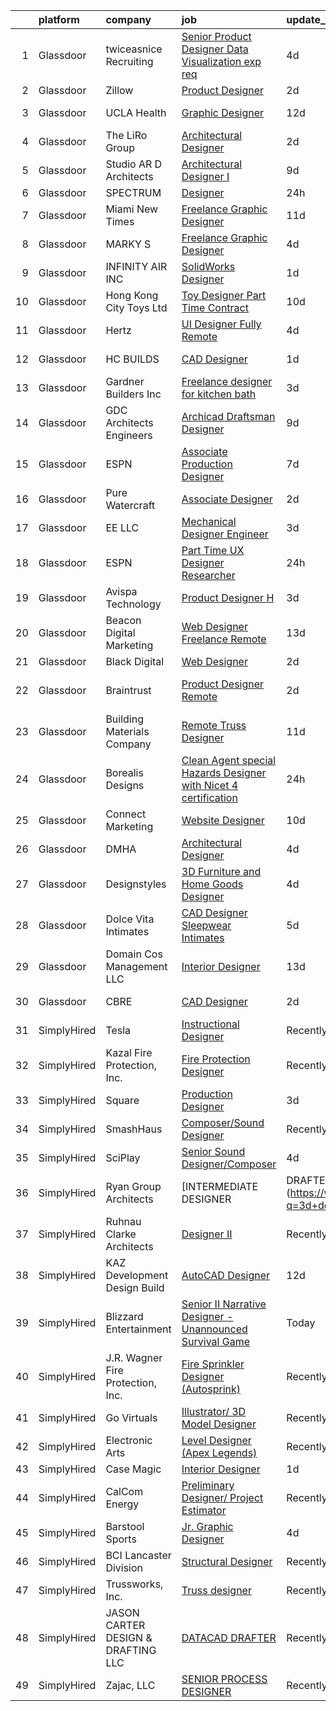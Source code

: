 

|    | platform    | company                            | job                                                                                                                                                                                                                                                                                                                                                                                                                                                                                                                                                                                                                                                                                                                                                                                                                                                                                                                                                                                                                                                                                                                                                                                                                                                                                                                                                                                                                                | update_time   | location          |
|---:|:------------|:-----------------------------------|:-----------------------------------------------------------------------------------------------------------------------------------------------------------------------------------------------------------------------------------------------------------------------------------------------------------------------------------------------------------------------------------------------------------------------------------------------------------------------------------------------------------------------------------------------------------------------------------------------------------------------------------------------------------------------------------------------------------------------------------------------------------------------------------------------------------------------------------------------------------------------------------------------------------------------------------------------------------------------------------------------------------------------------------------------------------------------------------------------------------------------------------------------------------------------------------------------------------------------------------------------------------------------------------------------------------------------------------------------------------------------------------------------------------------------------------|:--------------|:------------------|
|  1 | Glassdoor   | twiceasnice Recruiting             | [Senior Product Designer  Data Visualization exp req ](https://www.glassdoor.com/partner/jobListing.htm?pos=125&ao=1110586&s=58&guid=00000180efba940d975e3e062539ccfa&src=GD_JOB_AD&t=SR&vt=w&ea=1&cs=1_dbd8635f&cb=1653289424386&jobListingId=1007873345485&cpc=AA7790897323AD50&jrtk=3-0-1g3nrl51ir0nk801-1g3nrl51ur0eq800-914d62afc09dd6a7--6NYlbfkN0AIiLXtwtv0BDns9BiY4ItblantFozdL6jLmLxNvS8mvjuxisTwqC5e7Zzti63lU4nu5Si6yzUytYUBvv6hcPnoOZ08fchGbkwLp_Zx3W2xziXt7zB1eUliNWz9O0ljlAXq8MLufb7fXXUJgIpMMTFYly4UAoWmTLNit7Cf4pGjnnf-EJ19QCyMTRYJOri-GBRbtt4th0qd5rkoUHfw-a9_dCBCkMspDDDNTaZC6HiHWw482TA_B4e4N-CrbJMDnTSmyuGaIzbITI91Wkgc0oF0ynpgT9y7g19VaUqU7r6fhg5LRiH-DTesewO04S_DgGGASVaXQGDeMey_0Hu93kGRzTKZFWPqUsgWLW54r7okLces1Zj6O30zrOnyQlgWZTujMa86K5zce6wZL7RvhPRpTlHlh0My4Y-m4iDlZKBlrrYDxZrLniTSFn_357IlcM2CLSp0ibW8WpYyPoJCAnAHMPCbE0RiXuhvgfazMX4TOqVD0tczPC_kP8PPS0Q8vQzrVR_PE2tqtsVJARGaTEEIfnhucenRBU6e_50Fm9niSHG_IflT8BSC)                                                                                                                                                                                                                                                                                                                                                                                                                                                                                    | 4d            | New York State    |
|  2 | Glassdoor   | Zillow                             | [Product Designer](https://www.glassdoor.com/partner/jobListing.htm?pos=116&ao=1110586&s=58&guid=00000180efba940d975e3e062539ccfa&src=GD_JOB_AD&t=SR&vt=w&cs=1_a5f43f1b&cb=1653289424385&jobListingId=1007880654559&cpc=AC285F3A3ECA6BB0&jrtk=3-0-1g3nrl51ir0nk801-1g3nrl51ur0eq800-d0942bbcb2d18a4e--6NYlbfkN0ANMurRYyPEXg08u6OamUd1Mvhk-zhFSGYIZgoJR86UvYL2v6MoUqae-sD5DnU21vpYXodgMIF8J89OQqz1HbLEY_NhfhOhONzo6ifSV9FM9JM3qxZBNedpiFUYhj9eYhByXgl3ylCtUXZIwerxrk7U5cRJcWlfdb-UZ7LJrUf9FcAdlpT91UN8-f9q0U5fGR_5Fl2sdVkjvEwWe6ovSVhcWxlhEgAgn_7sC-NoFhVmfrNQp-iaZMRMTs6W8ffRv2yCZy8dO3v4ortQZN14ogUNcfePE48x_BPBZmB9KWjmXJJr22pGVaWL9phIFdDxKfuPTNlMxBJbNWFhGi3lKEpHK_MIf6kYznMYpCiD1MBor2pTDdXk_FenjISFCl1Hmxer7qmgOAKym0Fd5DAj_EH96HCKx6D-Wvi455WqrjmMU0zvCNMROyvSwPB_CXhCF8dy9s207Eegdnys946FszOCAGvJNII_Xsq9z93quPzYcfYb7-SoTIwSo-C5vwJlkrU8EFFUD7G4d4tutdIoODFB7w14Wl35S9ZUEfSmiDbfoPWbAwBUDe-3Ltc88p1jm9mXt7POPhkat5kaffX3jkYLrw8OJjl3I-5PiYhM_jHZDGR7eWJwt7dkz8QY2oQvqrqRVNgxDlwrdI0BDDUSmOrgmHed7MVd_GlpcjaL4kHTZuT16PQGdFVKztTM9ZuS03I1wtQZ1yLjFkQ_xDgKKMr7S2Go2VnQ53P92Per4V8_67whynl4aHXcw1qXhYBERY--CTgi0r3iVQFvS-7o2pd_bP_YWDdYZ0cOFn5t51DZLI_EANWf3qiyX0dRug4JnszFaazb09c3LHtXCkebNiONVVLxSgd4tgQ6J2CnRq_SG0HIPsmJGCeyqDBBU_DbAJ4%3D)                                                                                                                                                                               | 2d            | Remote            |
|  3 | Glassdoor   | UCLA Health                        | [Graphic Designer](https://www.glassdoor.com/partner/jobListing.htm?pos=123&ao=1110586&s=58&guid=00000180efba940d975e3e062539ccfa&src=GD_JOB_AD&t=SR&vt=w&cs=1_c6718a40&cb=1653289424386&jobListingId=1007851737674&cpc=451933188B21919D&jrtk=3-0-1g3nrl51ir0nk801-1g3nrl51ur0eq800-5f79aef408525dc4--6NYlbfkN0DsE7ViekIsjp64t_8fXghHOV1s5s2e0k6cDP9wEyz_6tOierAtAOrZgd0joh50t_3frjf9iCdxPIs70eUGKVpZayk-ls_lciddX1JFJHYjI6de1LYzJbSuegB70R79SbHWk_svY-hbfNWojr-yc6cfjvnq4gQZtyoN_xJ5tiMck20v5LOtssfxn6sdrwCN7toog8rAhPtA66aJuTIM_Z2ZdtJ3qOJ7847vJvy-sOL1ek9Vd_FzgG6jl5Gb1D1sXXgmLLKaplKr_3Kk8jhG20YWz1FlRRC-TkTsTFtmlY-_UYTSZHlWiOHzbyk7DN9pQsCGmXWysYpwpyG3yFD7woAQUskhHeLKJNFYRT71d7iGcnxW8NNcdGlA_sC-eG9lgHcX4_X6vhEFv3jcC1qaKigGSodgSss29QaAVVlyJFSHp38KtAXfLLACeVpaXFRmyqfuEeWGKvhsj5GGhUmZDeOkseKIQkqT9HKcUGzDDKEX51E1Rj7zm00XLQ9p7gLtRxwj7v-wNAb8Aj10gUv43bZ6Ip6nMDGE7LC_GIneDL8cJNBnzAA7j9Gl3nJa8RkyzRjEN1vrlxwHabIlZZU1zuYa4S_wHUhRUsBHK2SNfYmdAgIVW_NOiNx-JQhHF3_2bWrGFYUL2Q76aj7dihO_-QW50nQMBXy-MeEkWx_kACkZdlSYfNsUtr9pbkI7z0MPbU7nIRUWcD5iCQ_lZ_oJpyz_y4jQWBwUrV6wWJAeH-kN7Br7uGSIe-cRusuACwTobguSlCtiW0gKk_QBVKE4duwziTebDXnmEse1hMv3DXt-i726wpsbRvSGBytnHxxFvfU7cnlxLMlY5eQ3YqtGCAGvGL9tUCVZXIRdIgT9ZqVvv-L-QWBKs_IqNcLe9OkNPf-iiCzE3SX9qcaK5fs-7fETYK4ltxOi3r_qjtLzKJ20Okqw1rV-QZsz7IP5PfR9xi1Ugvb62qq1eYi_2n0psjFyC7LzRRuDEojYW6fFLH7bSNaptBOWeJouYziKyTxgFZzaIcBPhPzpxdQZJZ7QIJxayhUZAA3KLgSQxWY9F1xzHg%3D%3D) | 12d           | Los Angeles, CA   |
|  4 | Glassdoor   | The LiRo Group                     | [Architectural Designer](https://www.glassdoor.com/partner/jobListing.htm?pos=127&ao=1110586&s=58&guid=00000180efba940d975e3e062539ccfa&src=GD_JOB_AD&t=SR&vt=w&cs=1_6be5a71b&cb=1653289424386&jobListingId=1007878598345&cpc=B576E40E3A51D23B&jrtk=3-0-1g3nrl51ir0nk801-1g3nrl51ur0eq800-d28be521f315f5bf--6NYlbfkN0DPGpeqrc0_xSKNvBQRXXyDsB0hTjf5HZxFcUHN4MmnVQ0ypJhumXlCvYm05Ucmvu6atnMIapRzRCvQf-8iLgReL6dKGaxNS3R7lGy7XZ7ipQDEP2wNRnW_2au6-8dIuXZHfs2xxnpqAKIWfGz0mt-y16uF-E6pqstAXVkjZnA9OIzwEZfuU4KOA6Fqq14VK0VjHT_-uGo13DhlV7ic9joLnXEitk1nFAaG-tgD_Anxoi7OQxzuMhejat4gbKUntjq4AOnxde-0Ri0zsYahgrFlW4ai_ggIOaoM6H_gIut10NCaL8M3fOqjIzUEOHtQlMnqln2Mo1R2DCgfVED23xNdOi9U8LvWno-t_zMwQY90BUQBveea09D5KNLyFFQakezQG9J0r0Rp87_9fRkAK7JjVW0VseuMi5Ygv46GiXOfBnLS9iMLwqFhfxFMrNizgtBHS95lrr1Cb-GLLPK8GgsPqtaTziJbC9Sxqj7aOXIyDA%3D%3D)                                                                                                                                                                                                                                                                                                                                                                                                                                                                                                                                                                                           | 2d            | Boston, MA        |
|  5 | Glassdoor   | Studio AR D Architects             | [Architectural Designer I](https://www.glassdoor.com/partner/jobListing.htm?pos=122&ao=1110586&s=58&guid=00000180efba940d975e3e062539ccfa&src=GD_JOB_AD&t=SR&vt=w&cs=1_1c8e8678&cb=1653289424386&jobListingId=1007861277361&cpc=6EF74AC2F94C1840&jrtk=3-0-1g3nrl51ir0nk801-1g3nrl51ur0eq800-b5e7b7919aba177f--6NYlbfkN0AZhccrYCUSJlZEde1UnGXnwlG1V9FU8luw-eezWnVYr__1k6QqywKwE0cTRAp9P6HPelkKg-G4yDaAbrFa98nqoq-ZzNpee3n6CFVqr9tbXyBN8tVwI2_dxvVGZ6zQS5wBNvirAW0gXn6PSQTbMmE5fmzP6BhhjGYDhS9sRa81vqwjxAeeyM02TKdkdpdURrkISWT-NiipmTls_0OIxGyKwP1kxuHUra99d2nnXax1KCOgipkeFThcXA4slKxKFk-LAqSPZaXYAe8Ss5sxFxhCfZ-goBJhMiS7V7wf2RA5OEAy7g2qEsDKHI6IU9g1f2SC_aCqu1cm6nHZpbtjPH-SSUWDVOnkevFnKUsJrnDkQj42dourbgl0vdw9y4hkE6KK5FCEByq3MTmfvhvk8YcR0lqsvSJGM60e0bHw2YaS65OoiCyRy8w9F7ezssLc2P4%3D)                                                                                                                                                                                                                                                                                                                                                                                                                                                                                                                                                                                                                                       | 9d            | Los Angeles, CA   |
|  6 | Glassdoor   | SPECTRUM                           | [Designer](https://www.glassdoor.com/partner/jobListing.htm?pos=129&ao=1110586&s=58&guid=00000180efba940d975e3e062539ccfa&src=GD_JOB_AD&t=SR&vt=w&cs=1_631d0413&cb=1653289424386&jobListingId=1007883188590&cpc=4B86475FAF393599&jrtk=3-0-1g3nrl51ir0nk801-1g3nrl51ur0eq800-f3ea064b6ec38a7d--6NYlbfkN0CeXNZYxOzgf11O9-TFJft4I5QLQjKTqoL33Rtx55G7TvJvoeF0OvnaEShlzRsRct0JVFmRqSuc9mBYXNNI0Oad_XIJV_4CUSs-D4fruft3gfzAbyEusjMR5HJ-5ho6VR5C0CGlxvVMpu4vSTmH_ggrrEpeP51ZsQ_AyVbIFZh_1oL1rbTPp0oL0za8ND4LtuS3_IHGBijwBseTGerSR0PpXzFl6kI8l4g1Y-kbjg_5ZZ75U7yc_XV7bB5rdcbZMeFf6Z5pXACbgqoD-HExvQeRn-8IASgmU4pvxKd1MtzLGSdg7ACU32wZYIsFhYejDDfXku4Sd_7Fc_2tBkQK24f4IFR1rjJgh5qlI46EXLXN0CBoiTJnh5hhJAU2F8Bmon4BXpi2AQ2eVNH_2xBfqvJOF67Gre78_w70oktykBGyAldMH6nRP54Qib1AJ8aWidY%3D)                                                                                                                                                                                                                                                                                                                                                                                                                                                                                                                                                                                                                                                       | 24h           | Denver, CO        |
|  7 | Glassdoor   | Miami New Times                    | [Freelance Graphic Designer](https://www.glassdoor.com/partner/jobListing.htm?pos=114&ao=1110586&s=58&guid=00000180efba940d975e3e062539ccfa&src=GD_JOB_AD&t=SR&vt=w&ea=1&cs=1_40524a86&cb=1653289424385&jobListingId=1007854479489&cpc=AC285F3A3ECA6BB0&jrtk=3-0-1g3nrl51ir0nk801-1g3nrl51ur0eq800-423772b1c5d0166e--6NYlbfkN0CNozAzUWboHNhZITVajm_JMOgYrnJXPLWpDeuZrsXh0F7ivn-daqWlysVMhNabYGnbnPmHFuybVPvsg6mSXlKN7vfqkh-87YCr7MBapNTR156uKh6UpVaXVTOH_E5FaIlvkttpEZrgjZ5tdhUTJ6ZnuBJqN7XJVI5iIE7EW8ScPkCsb_-d1gCimeggElkt2y8-StyZa3IEGpUMN2CiYPX8rM-XWGT5w-FA0up7LmRbNzeKoCdXy8VBQ5QxeOmu0tujq_x7N962VXgXe5qsj-wxQSJA-l-F700Sak7G5NmEa9DT-JXhWN8fBjG1eLRyBWRSpoIqyECt2pUPg9bB_yAPIf2zDPSG1Bure3jQj35LrR3wj79sM65tn1am5X7BDVUT_Jc3NahOAXVHQPmKvnckOFk_ULN8ZEoRp1bX3gza-DXNuRPqZ8RhYTQWBa4JTBtqRliRhCh9aeXv7JnRl8K8ogks-64_hSzsUl8DyH9nYngsDLDwqF-GhlgG1tdsc6w%3D)                                                                                                                                                                                                                                                                                                                                                                                                                                                                                                                                                                | 11d           | Remote            |
|  8 | Glassdoor   | MARKY S                            | [Freelance Graphic Designer](https://www.glassdoor.com/partner/jobListing.htm?pos=112&ao=1110586&s=58&guid=00000180efba940d975e3e062539ccfa&src=GD_JOB_AD&t=SR&vt=w&ea=1&cs=1_7858e774&cb=1653289424385&jobListingId=1007873404210&cpc=334ABAF5D42DC775&jrtk=3-0-1g3nrl51ir0nk801-1g3nrl51ur0eq800-4f88184988ccf3f9--6NYlbfkN0DSZpia-llhA_d2WiE2ZCJcgLb9DAQs5YJ_lAiWpVbPO7W_L63wOYOxmYLR_ApEBwNmNvnlBKN5ffhJUmdoOg81GURJ9OOamVP9G_ty3zHO5jT6WVOZ74wq-ppRNkPxQuBv0Up7t9YRfpVgdSX-7LVGZExfuhei2kECRjRYKs6sIeueGwIar5P3zg0P0h4h2Z0_1zbujBmjhtFJXNc9K3xSAIIG6zz-3tzOawy_6Cm-D7X_ZkrwRCD57vA8kZqgMjA2L_dSdJtD87YL-YNqZTg20bYMhEZtsZ2f-5njiSAqumMnCNBjEJQFGOkt_r3rJw4NiG8y3SUibWWu2KcDRWNMPtAWRMQ3RsRFeBFeP8rtfPykt_ZkbgBUWvMs95NeGoGuZAGTIk9lEM72X0Gs5iwpTk_UOZvBUVC8cNwYYZTxN0qV89T1gvW1z339oP1f2V4k93Ed4e3yqNjqGZLtud5AaZDbtoL4zXdJhWlGzD_GFHO_gC7yz3IAXNb5leIK3NU%3D)                                                                                                                                                                                                                                                                                                                                                                                                                                                                                                                                                                | 4d            | Miami, FL         |
|  9 | Glassdoor   | INFINITY AIR  INC                  | [SolidWorks Designer](https://www.glassdoor.com/partner/jobListing.htm?pos=105&ao=1110586&s=58&guid=00000180efba940d975e3e062539ccfa&src=GD_JOB_AD&t=SR&vt=w&ea=1&cs=1_2e5d4a4b&cb=1653289424383&jobListingId=1007881606908&cpc=19A63F97CDAE9B19&jrtk=3-0-1g3nrl51ir0nk801-1g3nrl51ur0eq800-519c2144fe2b30ca--6NYlbfkN0AtlW_omU2Xx3W-19HQ_drmTKCWebiHnmA5lS5PDL5G8Tkeyy4LNvVzjYHtYgorz_3Epk4KzXq5Tmp1LV4NSYcpuKQQHJM9QTv7ZlY8ou9ODsHPpbwbdAz5w3JsC1AiVbN6ukfgG6222ju1oiIP2ouVYFwBVlGLHiVHmcssjZWMx1Mbd6tg3ug5rtRNXyvZNuIjnFNfqdNsGqA2nQXgfrKonKORQO65dscBIQHvQ3QqXsRDj4M6WFH5wBPXkHPqSQtWf9lsGl84bvUqv2-KRkf0vAY0q9-hlb_v8rLSqS0LKePBeuCh5X2zSuf1xFEBv7qIY2F-gfg1WN5ikC8RMne8AyvKP7SjgQ3HAiHkEreEfUFugFMTRwurCZz2CHNb4OvMG2LegkSKyMpsYWP-tw8uNcL35jwAcfefRRLsu5dMm1tC3OgqyRxsFMpyKdXhEVvP1CO0PIvIhbBCHY4OEhRTCDv0X12E5_xHmQH0N9VJORMrvlyGGsR9_RD856gUEinhcMDTRzkq3A%3D%3D)                                                                                                                                                                                                                                                                                                                                                                                                                                                                                                                                                         | 1d            | Irwindale, CA     |
| 10 | Glassdoor   | Hong Kong City Toys Ltd            | [Toy Designer   Part Time  Contract](https://www.glassdoor.com/partner/jobListing.htm?pos=113&ao=1110586&s=58&guid=00000180efba940d975e3e062539ccfa&src=GD_JOB_AD&t=SR&vt=w&ea=1&cs=1_ed392a49&cb=1653289424385&jobListingId=1007857816156&cpc=BAB9AA3F436D8911&jrtk=3-0-1g3nrl51ir0nk801-1g3nrl51ur0eq800-2d39c793effe1fde--6NYlbfkN0Bvjq6DSKn0An-jFJzN4wfGAm0x6-JgrGqGPFggIIymHMmv2mozey4rNBZ_N_bFKIwBtj1juj0ioskdInQ-8RyoCogEGe1PKoRsLIGzI1w7gCJt1dU_deGbeive4XWC4yiVVGZnKTd51p57_RKTGjuCqROU-ji-i8zhyWTbzxrqxwgr6VH02eCzW-mHfxjMe226IRJhMbgTSCTt1gEodQ6LBlO9urCBRYZ2hrIO81BfWsqEKTS8x1YDnQCBsoeWATLtxsThy4DMSwl_QOFsDDQWMoX4RZz-eCwA53vnznIQJT8SRyqFc4x2Mq85kM5d66LnWefnSNds7XVy9zJtvIeSU2QvM5eDbkDr02fgTBz_TM9_tU0FnFGAHp1yqGw4gVF0RVRJe3oUj8I4b5LWt4U2MBnEs4epJkY6pnbOFrCcQwdyFyN07bNN2398rGDYhB-qxP4b0LKEH0VPMFeHBnfMaN5ZzvBxlJrbrigJdqXR-b0KbNpnUYlaZ5XhKWNOl-M7bQ_0nZd79Q%3D%3D)                                                                                                                                                                                                                                                                                                                                                                                                                                                                                                                                          | 10d           | Remote            |
| 11 | Glassdoor   | Hertz                              | [UI Designer  Fully Remote](https://www.glassdoor.com/partner/jobListing.htm?pos=128&ao=1110586&s=58&guid=00000180efba940d975e3e062539ccfa&src=GD_JOB_AD&t=SR&vt=w&cs=1_9b31512c&cb=1653289424386&jobListingId=1007873114650&cpc=F41FEAB56D215062&jrtk=3-0-1g3nrl51ir0nk801-1g3nrl51ur0eq800-0b82f78c1c8cfd24--6NYlbfkN0CY2bW1_UrvxrGosjvcoJFNB3pSLD1pqDJ9L6Rrokobn6ynFDR-KCNFxJ3UiXUWyM3JYpbbfZgcrqbvpEBrPJfbXSBBcpTdfGnNT9RBr4CHWYFIJ0jefqNFUKaj9Id9g6LM1Aj1Q62tTj5-IB-eP0jbYWpQunEp4LFjUvg0irH86DGcfbKk4ZwAy8jMFXISfnEhGdBUcmSnKzPT7xfr1eZxk91dtmIsuJillYCs9NXKE9PgoolmzYWmuWCoeCtHKKQvfG_2tBYPNoqfDee0TKgycqvmyA8R2a6yTEYjGFNlpmRdLM94uRh3AVgGHblEGdzkXxkibJo0pJjp4nLT799axpKfFCKjQDxs6oNP927pjKgR9IzJsgDnQwekxkoDKk9XNdnHay_-mm_nu05UWMw-HTe16OheYXtqxyZy9r685hkpYgqHt74RD86Uk2kngDQY8IEQ49HIurp_F2TXSIMzL2wGZl-5d6ShL3iwE7fpYraq3f_TIBmF)                                                                                                                                                                                                                                                                                                                                                                                                                                                                                                                                                                                    | 4d            | Estero, FL        |
| 12 | Glassdoor   | HC BUILDS                          | [CAD Designer](https://www.glassdoor.com/partner/jobListing.htm?pos=102&ao=1110586&s=58&guid=00000180efba940d975e3e062539ccfa&src=GD_JOB_AD&t=SR&vt=w&ea=1&cs=1_2de065f7&cb=1653289424383&jobListingId=1007881458789&cpc=61559BE6E921F6BF&jrtk=3-0-1g3nrl51ir0nk801-1g3nrl51ur0eq800-91d1b8aa29d624e6--6NYlbfkN0D6u4IJ49amS-MGezgFEATIXULZAoYC9NA_FcOBP0WzEZCL3d5VNLSkPRZumoy8W8pYb3GWcO7bW1F_--Bf4F9WAyAuVHV0UX8qZeSW_kUElGpnEdQ7b47v-TRIZDzmJ08fsF6AYQY5VgXV5Gd3GnB9XW0hsMWxEzYLeSV7-CBF_2xHOAhaXbbBJ8feqD_gBiefHopyCRwOyVE89jBvKrD9ekqz32MbS_CvWvR-oPRBhnKerTxaN2s7iBEoLjWgjKzVKHU3oezCcff88HSC34344qkW6tBZtgUFBRB1FySP7ORZIUYxoQMR-PTr3TRTowc3SMpnMjpbji1lRjC8vwtQhcl3FgazMN6iWYGeiv60_rZGLLHkBo_rTTiBs22Zs-kJ_zJSb91FMUVaW4bHIxEYFT2BthzLm6wk0pXUhs7ZKJOK4zgXiIGpKOJouVclrnwUEZxoeL6_jEntjxgUpq3zWrpmEnBpDuJKBztV_XCzRElthYy8CeijRX5Nwme1qumKNDFGqB_zNQ%3D%3D)                                                                                                                                                                                                                                                                                                                                                                                                                                                                                                                                                                | 1d            | Flagler Beach, FL |
| 13 | Glassdoor   | Gardner Builders  Inc              | [Freelance designer for kitchen bath](https://www.glassdoor.com/partner/jobListing.htm?pos=111&ao=1110586&s=58&guid=00000180efba940d975e3e062539ccfa&src=GD_JOB_AD&t=SR&vt=w&ea=1&cs=1_9d0cdea2&cb=1653289424385&jobListingId=1007876257844&cpc=022796DF6CE1C9E6&jrtk=3-0-1g3nrl51ir0nk801-1g3nrl51ur0eq800-61370049566d294a--6NYlbfkN0D3hieoBCDQKcsfjntCZXmPRW24em50sGl1jKr7U2ci7jGQc_OQqp5x8L8AR7pTLS0sLFsn-RMc2cuj0pRPeZ_ET6WtUfMyaKHhasfFzNoFKVg9sEvaw3AQhMNzhfGiJVLuJ_v23LbzEabuEhp2npUFp-cUyd-V5JtEDNatT9BG8VN6DBJRT05TNVqotY2iHdzCZyoRM_kIGFJooT2OVo3sLw37ZQphSa5b4IQJSyh6DvJuwIXEskCeLyj00OcEgOOCtZXFu5qO21Rydt4b4E1auU3Yiyhl1GSnOIWIuQhs5xh7erghFFpJW8xfI37n5hzqHUcnQ5XVewsXlF-eDefVKFVzLpS17hYYQwTZJDE5INh25H-xCtUtCu5uVFNildSHcaZnKCAPw1gUwNDrRlgDK4LeS3wE3mIs7e1SR6gMYbDA6JF8FU8wKL8xLG57RJqkh4cf6uyQ1YMe444OW2ptBi-_0VxR_pLay5f5gnH0GZEo3nveogO4MUPj_HGz1ncjHxQmaJBmoA%3D%3D)                                                                                                                                                                                                                                                                                                                                                                                                                                                                                                                                         | 3d            | Troy, MI          |
| 14 | Glassdoor   | GDC Architects Engineers           | [Archicad Draftsman Designer](https://www.glassdoor.com/partner/jobListing.htm?pos=101&ao=1110586&s=58&guid=00000180efba940d975e3e062539ccfa&src=GD_JOB_AD&t=SR&vt=w&ea=1&cs=1_24c5b4ef&cb=1653289424383&jobListingId=1007861538666&cpc=214D26EF4E5789C8&jrtk=3-0-1g3nrl51ir0nk801-1g3nrl51ur0eq800-7306fe1670b07a54--6NYlbfkN0DHKtSkbJDepB0JQJeBtJm9dKdH6DB5DDuK1aP2AblzQtldpwdbb9QPFnOZLIr0Od9nhZeP5MjmIof7y2sH0Jfe-KukQlHgva2vISSuEgAiHdgsvKsBe6arqngaahmAhHeNT7HwfgkeHcuWGUrVfGP7zkxfc8def73GAYfVTgR7jD9JmLgMmOcU6sFoH93fSsxqU_qhySh0cY6-UtJlKTC6K_20L3DNPh2FZ_dzpc5Ej94zgvFVfotZdqkHNdLhwTHHRZY5xtUyw5SZ9oGk-s3TrMYyPag29xK1Iyaew-KbdcgOxtExorEG__OqZChc_2SMPcrFJg0g4mRHiRHinH1VU_b1lRI9iZj6LNUi8TlGDcJ9DO2eect33aMzRmEIdkuFwlvIbJHHARnc2tm9yWz24Ccnw59n6s_W-4SRoAEqVAsQKU44NlNI50CS9T0dEJxH_lqtAszOWKwi-ipJIM4KZABHffj3nQgT-ljYKXuokeKINbKU346ubwBonQ2_nz8wmijyAdxjqQ%3D%3D)                                                                                                                                                                                                                                                                                                                                                                                                                                                                                                                                                 | 9d            | Okeechobee, FL    |
| 15 | Glassdoor   | ESPN                               | [Associate Production Designer](https://www.glassdoor.com/partner/jobListing.htm?pos=124&ao=1110586&s=58&guid=00000180efba940d975e3e062539ccfa&src=GD_JOB_AD&t=SR&vt=w&cs=1_4ed0e959&cb=1653289424386&jobListingId=1007864791516&cpc=9C2286EA3771AAF6&jrtk=3-0-1g3nrl51ir0nk801-1g3nrl51ur0eq800-2d1b2364330a561f--6NYlbfkN0DAFTyt7pbDCC2JPO79CSdi1dIb81yjczP5qsKcZIxgiYm3-7g-689Ur9xqU8QiYHXvrirOw0_YIeiaQOxXSh8ARBoGwkHYzJCOt3eHtkWpw5BawDukk7F0aHf3ea2AmZzkQpPNLwhBU7FhclSHFUKgKo9j_m7Nzc2l9OxRcYp8ix9B8MnhBkMccVCPdp3fRAPs7rHuIpuyZOAvczqNInizvO-upj0fWMBHQDJgdyKcM7_avt0JXrw-OnYoA6IATp11_MC1kie87w7VmbhZ6wtLMgFJdtNFGi5ZphHJ0Mz9qSOFSxlrKcfJNJxCe8ChDGMXQ2Q3BI4moRzkOunLPU3itNK4OSLZY5Erc2K2l4mnafDyCtA5A3q6LS35K0CNCCEeLq3BmycCOOJtIuBGMi_sUFOlsAg7N9AW9uWjVAf3-7Cv2js4qwGO)                                                                                                                                                                                                                                                                                                                                                                                                                                                                                                                                                                                                                                                | 7d            | Northford, CT     |
| 16 | Glassdoor   | Pure Watercraft                    | [Associate Designer](https://www.glassdoor.com/partner/jobListing.htm?pos=120&ao=1110586&s=58&guid=00000180efba940d975e3e062539ccfa&src=GD_JOB_AD&t=SR&vt=w&cs=1_1be90a0a&cb=1653289424385&jobListingId=1007880728751&cpc=39A4E8CE329AB187&jrtk=3-0-1g3nrl51ir0nk801-1g3nrl51ur0eq800-2463ff87c4c0d7b6--6NYlbfkN0BvrjnhlIknunj6B5uFGHHla5BSmGDnouF8_mjReNBU2kRZZ3EzJErp0COAVUUbXLE1SItxbJg3k1RZg4RnPkB23li4QzfPWZh_qJm9EJ9bBdGbiF3X5x2mVGpELHvlDwzOfcWqVFHLxDLfKpkmJJ0L5c2MK2hTJE3hA-hF5Ds-kUDvkcahBNeXtaNs4XwVUIJCTdWU-9GY7AeC9L7qxH7DeiAdkYOPLBB7ud4oZsGjVh3qy7u6oP4PP9Supp3zz_gLAxxd9n48Imf-fNHnjgkN0oea5g8vKNK8ZtlhrlCGQl0HStfvA-yGGpb2wSOyT3lhHPIStNI6gTLcIUBpFrSpSEcNnx81dXnXf-nfv2lQXpZYNWFXkEayQDK2AA0_jKaEtKAtTQ3NHfJs-sXxyPUP22sc3ZA4Um0SX4IQjwxnOtxlwHyZcdQW8MyqAd1sJ7gIMFzVXNzSuYh7vEvrPsITYxsmVsRAXiIm7I1ZP-UH-di1H1OtU_BFQsE94Xz4ToF9U-eL8ki11Hrc1ujMru39JWSP7EkW4xZ7mjQ-AmwJIZRnMJ8YzzWWHQc9e17HmuDN6aSiFHmui065tp_i1LvWPRXINW2-6qsqIJQULJhbz-gcoHedOhjZRGHqAsYSSHc%3D)                                                                                                                                                                                                                                                                                                                                                                                                                                             | 2d            | Seattle, WA       |
| 17 | Glassdoor   | EE LLC                             | [Mechanical Designer Engineer](https://www.glassdoor.com/partner/jobListing.htm?pos=109&ao=1110586&s=58&guid=00000180efba940d975e3e062539ccfa&src=GD_JOB_AD&t=SR&vt=w&ea=1&cs=1_e37929cc&cb=1653289424384&jobListingId=1007877067089&cpc=14D5209370AEC984&jrtk=3-0-1g3nrl51ir0nk801-1g3nrl51ur0eq800-743983066c97ade5--6NYlbfkN0CNayYzF1mBaI40OgT78t3Q2d9IxlwDzhsYR4HK7epYUZCohPvzHvjfA7aLkxV7bffikpI-jv3AD-t5YmdTwxQRnETQ4L_EbVQmuxTn-e01g5t-lwnAfvZyNJVc1yXhXpnZ6Kxrtiew1UabDarkjkNQ2-8QCqwE_oiwCM-Zv8kjrM39rHFbWu57ad_lGKs-HAGht8u5a4khb3T5Uk9SDEgn33-d5JfZWtp7a2vH1qR15Lnuek1UJYW_TnVoYZ6eVImNYwDW7RyDASiGVhHVEuRUX54Xqv1HUwgzERbKetWKkLz5pDIHeBcXfdEXr8PH3xZsZ2yhrT-sLDPdxV83FXZKYoycobEJOeEbrvRaVoiCvRNnIMYEexpL1MtqHWBsrudREMxMF1xXDvK73lCmqCpf4wRsZpDZN_crzLrZGMD-XKoDeTgyrUFiEimZMS2Sic9otXrcCo87Uj1knYYdRviHtTveYgJ1WMpHUpm7nbucIFdk3iZiWN2RiDZwh-39X-AKjNH6WHPzqw%3D%3D)                                                                                                                                                                                                                                                                                                                                                                                                                                                                                                                                                | 3d            | Remote            |
| 18 | Glassdoor   | ESPN                               | [Part Time UX Designer Researcher](https://www.glassdoor.com/partner/jobListing.htm?pos=110&ao=1110586&s=58&guid=00000180efba940d975e3e062539ccfa&src=GD_JOB_AD&t=SR&vt=w&cs=1_601f8fae&cb=1653289424384&jobListingId=1007883592572&cpc=1FDE87803EF93CD3&jrtk=3-0-1g3nrl51ir0nk801-1g3nrl51ur0eq800-e682b67cbc8148f8--6NYlbfkN0DAFTyt7pbDCC2JPO79CSdi1dIb81yjczP5qsKcZIxgiYm3-7g-689Ur9xqU8QiYHV4NK2HgNIses7TNcPz05pZls-khZmsKejfrunqcjEt9Yl38av8KsqigAjt4D6P8jS0RtMeMNXDlFHfDurGCm9oHd3uR9S_jEcR7bJ-mi7unc8B4zW3yTmSpYyegdHYrUu0_4tYO3k9hkvorPqpkq-gH9gG9I4fsjRxScZ5w_wBxhGbAPc1z8ehq-pUIFQzse9Eueug4PYnc6LkJxiHpfdtwVY-yslMneAjgyaLs2bXugGNhc5Orqa4UirQEnUoMOKsQea_vq4Hro4NJwTgqN54DLNz114DSJSCGXmDEjLnGeB8BBJdNOR3Ua1i2o9jQUfchRXmkDXe5yN6A4l73PX0Y_BBHIz8MuXoZnuZQxOq-B2Xn5pcQ7Lo)                                                                                                                                                                                                                                                                                                                                                                                                                                                                                                                                                                                                                                             | 24h           | Bristol, CT       |
| 19 | Glassdoor   | Avispa Technology                  | [Product Designer  H ](https://www.glassdoor.com/partner/jobListing.htm?pos=130&ao=1110586&s=58&guid=00000180efba940d975e3e062539ccfa&src=GD_JOB_AD&t=SR&vt=w&ea=1&cs=1_4e792134&cb=1653289424387&jobListingId=1007877975719&cpc=8D52E76475A7E842&jrtk=3-0-1g3nrl51ir0nk801-1g3nrl51ur0eq800-877ce99c84d91ee3--6NYlbfkN0Dj2d0qKPEJP0fpBViK7V-TZwXvjpwqshPgAnSSx4qW-KrhPkyDM9HZN_F8jkueVASDdBe7N4QYi0-YC2g4GtIC66Mkv2vlFw46nT6rFvKEmneum_Nag9AADjsaQ3_Uv90RsOGDlDVYq-8wQjHnTjbVPSHTXFaZPhtnDnNLP9kwgutc42BVhS61Gor6kv8hbqChaYmcYY2hIXcXAjMdjVqcAZeKhoJS-EqK2sSZeD9xPP7J6LYXs4J4UppUrqQHtLEPJxRn0gP1Q46Js35fPrqhO_nvMLt-ICYCD_d_QqzM8O34ZejF9snxha7gRJtYg5R42FcxA_K5S0u10Q3Qrs7PMNY5guI1ApjFZjGl-KiX5ZR4Vcl5otkyKO7i8eL7axwS836Q0NTgwO6blLmI1P4uWChxAvzkUuegruDm0z4m6tEreMA7Dr-R6h44_KrMorQ3HeudrxQejld2HowFw2Pqv6u7JogMbZw%3D)                                                                                                                                                                                                                                                                                                                                                                                                                                                                                                                                                                                                      | 3d            | New York, NY      |
| 20 | Glassdoor   | Beacon Digital Marketing           | [Web Designer   Freelance Remote](https://www.glassdoor.com/partner/jobListing.htm?pos=119&ao=1110586&s=58&guid=00000180efba940d975e3e062539ccfa&src=GD_JOB_AD&t=SR&vt=w&cs=1_6ba67419&cb=1653289424385&jobListingId=1007849840690&cpc=663B5FE45D73772E&jrtk=3-0-1g3nrl51ir0nk801-1g3nrl51ur0eq800-ee9cf07aa632977b--6NYlbfkN0ByoMLy1jAo1MhRu8q5XN44t3J5pqMOmdSgRo4Glq2EQG3jTrHpCFHqgIMGJt6zgwkCRIXSMRXPu-RbEE60nYmxfLOz2djAqI8NtF-pKR0bgNpcXeWSHIGaPTvtaUeKYphAaK-XYhBMKaxUaOf4pjIqsZaTjxkFUQXNIbdRJekMquJz-kAmIcFuXfsftxZDfTidPWMbmL0jbZJzlFPMcubmCyQkvrJyEGWkmSGT7q7F4hWIFDW066lz9dw1PJgELoArOH096HEp50Hc3KFG0GitoXtd8DQhyYORMInesTw3Q6AGoKE91X563xEjZy2ZGRS31k9hpfW9e8xk_DNziPRm2C3IHGF4ToUaiN28bjk1atEHu6rSRnk520Hv3zysJIM3YdSRjQhha-cdj2LuJZFZYPt8XViO4I6BOOqmIP-cEr0ElqZa3w9rju2IiCCrZ5LS7B_dJmj-kqUJBdtFEHOq-5-Ty3tcaUybgkOiadfN2lxBN1w2P626i9gM-Jq12L5bXMvfjo8aCEil-TziKbZdp3QfH9Y0e_0%3D)                                                                                                                                                                                                                                                                                                                                                                                                                                                                                                                                | 13d           | New York, NY      |
| 21 | Glassdoor   | Black Digital                      | [Web Designer](https://www.glassdoor.com/partner/jobListing.htm?pos=108&ao=1110586&s=58&guid=00000180efba940d975e3e062539ccfa&src=GD_JOB_AD&t=SR&vt=w&ea=1&cs=1_c8da0c61&cb=1653289424384&jobListingId=1007879880586&cpc=4B4B39186BDA197B&jrtk=3-0-1g3nrl51ir0nk801-1g3nrl51ur0eq800-512893632bd42b91--6NYlbfkN0C2ruSLbldHgJRxGqX58M4ekFWuaOJ1Xy3nZgzYPyc2K1IeKMCWxjxjXaQD00JkxWcwWMbUsRVk5y10yW-belbN3PnXEPd1pig08AG_ei6JD1ptwXeOVnvnu0-ZB5x_1sB-pLTmgUPY1mJHcuq9ruYngxIavPgHAAb5m8HRrQQkkw-SWrdN8i0Q53MlCUiO8Ik16yCTZaoLXyqWff3SH2vYlTQM5LnR7xw8QSBcGiqCUWX623zTpMsT_4kSKswOJ3ClkWA6bg2zVYi6m2mA9hgq9UOuhcgN_tl1vEIKrDmf8zSF-uXPDiVufLm1s36DN0Zx9wxz8TleebRiXjcMPIv87wmyKkNDgUcUGM9k-T2LwPgOL_7fR1f4fSw-zNKEeO1Q1rPo3-93DRMB6qDED_p57AppAm0aSZ72m9DZDnhCHqSTNiaZPpZHGVYXIlcsHr_plcStDjaxnajTZEyp5DbDrr2p_uQ69X_i9zkSI2eK2aFsB65i69yuAQ10-vEFP22q_loUXIuZxw%3D%3D)                                                                                                                                                                                                                                                                                                                                                                                                                                                                                                                                                                | 2d            | Remote            |
| 22 | Glassdoor   | Braintrust                         | [Product Designer  Remote ](https://www.glassdoor.com/partner/jobListing.htm?pos=121&ao=1110586&s=58&guid=00000180efba940d975e3e062539ccfa&src=GD_JOB_AD&t=SR&vt=w&cs=1_da3e0800&cb=1653289424386&jobListingId=1007880825217&cpc=BCC169F53084E245&jrtk=3-0-1g3nrl51ir0nk801-1g3nrl51ur0eq800-f9d890b8273da1e9--6NYlbfkN0AL3dVr72y2kzw2kaN2Ho5i09lACUMjYeOySpm2U6KfaoCL3DUt1X2qrLtCiPgeq8eoW8J6wW8e3eKsEkUGrQXN0CXQ-MMFUNcN_iPTcYgefSJHBXNC_AboFuHs-Sd1KfhRv3p3M02OW_k2tllmyBpSHmaAmd82YKXB2BI3o2uTFJB0qRUBQORCqLSSSs0trq4iO-GQo_p-YAmLfstP3TFPpe8yI2L9C5xvzNirDEGDtTwlNikNrsEL57i4eyECSFUJeQ-vdfc-B-QJUeDwpLzR2W6eZHAUSJ2VCjXP46LIWPdXuAJ-fszkzs8JZMHV62p7eueykS5rN0gnowTz325xyNQ31s1KHMr4hEgd8AbaUP5C0HT7mSImopAePMeX0FKVzY3bdcm18g55c4vf-tSF73YSSGwCP0EDEFxCA5x3EYKXCvTWOzJiznz7UrBdQHO1rHBkY6be4GTW6KhTaTadn9rXs6p_H9S9Y03Djn528ylgFFWPo9PxejPuZSYJAPe7BqSKsChsAAQT7bs4Uy9D85Ls41dg-eTO3oQ9EH2mmO670gBD2fQyGkgw3di5aO-7OH4PGPtyFLBYbc9Vnv3LZVAxKW2yBOVggHVp7FF01FVnKuOPK-SrCTtOAx9ipqWY2_s7piT1Rlky0U3ULR5eEk7trZfsqPHko3BMJxEoJP8UE7hz3vNA5eudH13tiKhjlTa4pCSjkgCtfNxZPbpUBu0PVCXTO_VPCBXA3b7pzLmYSPH60U86RCs7_kZj04flj222Uv71sBhRCLwfAa7o)                                                                                                                                                                                                                                                                                    | 2d            | San Francisco, CA |
| 23 | Glassdoor   | Building Materials Company         | [Remote Truss Designer](https://www.glassdoor.com/partner/jobListing.htm?pos=115&ao=1110586&s=58&guid=00000180efba940d975e3e062539ccfa&src=GD_JOB_AD&t=SR&vt=w&ea=1&cs=1_9ce40509&cb=1653289424385&jobListingId=1007854461019&cpc=C891152315FA1AD8&jrtk=3-0-1g3nrl51ir0nk801-1g3nrl51ur0eq800-62a00662920b88ac--6NYlbfkN0Be26Yq6tfj-PiBEHwJMbSSfJTt1kPh0tOGcPNClv00cibCCXl_r-XH6Itnm23NNRwEnbSfEgpNe287Ao2CPh-bQCvp17G3Mf4U_M2Vh3Iv0MF-MkL7MD5YpCL235IHrFHUhVISfLzJg2jVrTK1V-5ND5QR-NyFk1EIK_gk4JLeW9kyC1hYShY3tOHWofLr3jImIFlbyvVJ4BYK-S0wlQO1Ok1nm8csfLer5nUUuuYA5TH47fWFSQhXRVpbHXHiNU4OEth-IBiFTaXsZ3-xh7uZrQ4SIeU2gDpq4oC-DjMoCiwQOsVd1uOzli0fpgoEzPoNLfA1n7M_MrEe2RunASUy_9iKXI-nyRDaF6OOp0koamBvggOQ00tpPagovdKL-hsu5haC-KJjwg4oCU267X25ZogF-0_gGKdJazQg54B07wlOndHwJuGVe6HgE_Bm7QubD8gZstQZQQLRhyyUH5LzwlE-baL2fqeEDQaEY0kfBgk-LDKexKTYHzlMA3pm3xBOFV6gEMpxoQ%3D%3D)                                                                                                                                                                                                                                                                                                                                                                                                                                                                                                                                                       | 11d           | Remote            |
| 24 | Glassdoor   | Borealis Designs                   | [Clean Agent  special Hazards  Designer with Nicet 4 certification](https://www.glassdoor.com/partner/jobListing.htm?pos=126&ao=1110586&s=58&guid=00000180efba940d975e3e062539ccfa&src=GD_JOB_AD&t=SR&vt=w&ea=1&cs=1_8fff5340&cb=1653289424386&jobListingId=1007882640577&cpc=0C139D4CAD5A6DB2&jrtk=3-0-1g3nrl51ir0nk801-1g3nrl51ur0eq800-b0ad91beaf1f2044--6NYlbfkN0BaUdmElOAU1DOHt9BI5MtiqpEcFjfOgSiR3IGVxsf4VVikXKbOoBrhbqpzts4CG4QX2WOFpqHCwzmIdgq4unwj_9L3TihPfGLYUSxtyCRrA7U3pAkgg_9EZV1t-UKe9SxlvObzgo528xSBuv6KxysaPW00fb0GDgisPZwkJ8tPyU4lJQyQ_df4dP816PRn8quw2iGRdHEaMLFEMDJQCg8hW81Kfsq0PY8bE0MWEEPBAXJisp24LeB0yyKT18GoVomfXcv0vZqJTa1dJFbD7ALiDlSa6TbFCr72Z7ecIes487jRQlV7Bgvl2I-OGnja59WQBhPHC3cOZ3elFFSyMsrUd7J1zICzqSouc0ayIbJBvgGA0Xkg_P0lBN9_TNZI6f0EJr1E2VtSHUFzLhC75J0vSIf6iESRfuZjOZj6HOV5Ckoj244XPC7dbsJ2OVt6vXcgNhOgqzdU9s7a94UyTBrDl7qmHitky4gx5dj4kN-w8Q4S0VAAM5cA0-mGA5DzWkQ%3D)                                                                                                                                                                                                                                                                                                                                                                                                                                                                                                                         | 24h           | Remote            |
| 25 | Glassdoor   | Connect Marketing                  | [Website Designer](https://www.glassdoor.com/partner/jobListing.htm?pos=118&ao=1110586&s=58&guid=00000180efba940d975e3e062539ccfa&src=GD_JOB_AD&t=SR&vt=w&ea=1&cs=1_aabaefa0&cb=1653289424386&jobListingId=1007857483468&cpc=4B86475FAF393599&jrtk=3-0-1g3nrl51ir0nk801-1g3nrl51ur0eq800-78c1349369336e59--6NYlbfkN0AOU4CupoEszF6aan3T-A3z48ZUg4zNuZDs-C5FmGNPwgvXFNj_dYQSW_MKU944COmc8D3eHnk-Z-XzzTjt85mXRzxx-GbKnvrTCgSKP_t5s9bX9zOz0UnIcimEVFWhlFUW3IsnXAT15qBPR5kQ6xSTr91Bll0lzPZkW8tjWilnBGwtJubkyUsiGDLVTKpSmgVbt8ncPx0bMcbKwJBmqjdOpn7ekm_iSUKaRo2lxY-J_idPc3460WfTE1E27uAM_jXr7nU3QH56cB9lGZSlnjRhsm-GcJNljueWCHkI2J7ZksPrIKP4co0oQ2G7r95FUiYlAL5515kVpR-dZQ7eR_ELI_4nGVuRq7w46uFBQpA_I4TctdKKVOKkGE8-34AnoyTDOesrWVP_Dhxmm0d2EBtlTSTUVYABmbbRn46gPNpvEF2W6NZMszGQnEBFxs46Vu_apVBwH5w8A9sM0BmwDttAuh5Ofvjm9Q890wIHgwwMHegyKtONU954)                                                                                                                                                                                                                                                                                                                                                                                                                                                                                                                                                                                        | 10d           | Remote            |
| 26 | Glassdoor   | DMHA                               | [Architectural Designer](https://www.glassdoor.com/partner/jobListing.htm?pos=107&ao=1110586&s=58&guid=00000180efba940d975e3e062539ccfa&src=GD_JOB_AD&t=SR&vt=w&ea=1&cs=1_b1a2cffb&cb=1653289424384&jobListingId=1007873417938&cpc=88FE657033F128A5&jrtk=3-0-1g3nrl51ir0nk801-1g3nrl51ur0eq800-5582c5f5d6fb2794--6NYlbfkN0Ck648pj4ARFpVqigNxua1hQRL5CG4UqQnFOPT6BO9tmIWOq255W87OsXsODT1N_a0Ubxfc387tve2IubQKc6dTGsjkUdjK5C8vxUqDtUU3vZwsocY_3k6or2K4vE6yWebdhvIrvaKBcVx9O534wdZtyM7t0oEnZ0bwUU4A1xmOFiExIRzkATY1PRN1CPZED4O2rNhbj2AkvkkhdKI0-kjqd6SRPIDlx9FleEpf5Ky1zniN7jrZ_RBJdQUbSqPu12UFSYle1RmJyUWkDQnB6K2lFUNG0qk7WXR1MjIJEjltyraPXigOSCxMzAjrs5G_n9tE8d4oy0ytTnM1Y5n4xFvmJiGrai_dqG3WKIzqsvthnSKQGxYrlIvkf4t3nFYVE-xM1ARu5kaGN8jfRv-BWQ_xqJ0Xi4PKwUDcQv8cbHKEC1CCHmKX6b_lknVfoqNqZEk9JUiF-_oY57V-O6UfZ07Tu3LlvM7pMGmE3lKmdjTnpo67jSRfUWYCFY6XBLfhXwU8jHe1Om3ZjQ%3D%3D)                                                                                                                                                                                                                                                                                                                                                                                                                                                                                                                                                      | 4d            | California        |
| 27 | Glassdoor   | Designstyles                       | [3D Furniture and Home Goods Designer](https://www.glassdoor.com/partner/jobListing.htm?pos=117&ao=1110586&s=58&guid=00000180efba940d975e3e062539ccfa&src=GD_JOB_AD&t=SR&vt=w&ea=1&cs=1_fd0741e1&cb=1653289424386&jobListingId=1007873221432&cpc=E521981D00147CE2&jrtk=3-0-1g3nrl51ir0nk801-1g3nrl51ur0eq800-60546acc88ff9ed3--6NYlbfkN0A8BJGJVWqXadLbxfLbOsP36oTHNGTRkezjIGarzfCs3lWMNoAMQfGxBFOFD9Tp56QcRZ66jhnNPpFdjMIMCmvd9OTyus7mtuEwPUYeLk7czSye5iKmLH6gdVRCfeti86vhK_CLclikv8MXbJs4Osf_-ftli5d0V5m_MK-KqTkwK4d9MIlk5jff6Cap142hU5Q-oRR4KREyR-1fsNwhgDBoiVf_j9Rgm1_p1P3lm_anqJMPaOvpw68K-_6dQg-Ysj1HEFYYpDQaYMBwkvMWWaX4QrOtqJQCJqp5S0oqyqhd3supYLLyeQpT-KjGVk1MSv7_vlAkWUugwpHRlzFAIqAYP7uf1Yqqi722aSrjPlzdT75AdDXIVwjU_fY1uy_KKZVP-9L2ngjn80KvVv6a87UpFpyDPcO4EoNHPvhk-Wd2wIVwaxVm_e9wmwM7kZb8kHzqKSuSaivOEpbADBbjXyzfOAjl1Su3Ni2bv4fNVXM2hs-8QAJxMlHb5-HmNTd5SNjxV346Xyr9FgzedTF_uEdK)                                                                                                                                                                                                                                                                                                                                                                                                                                                                                                                                    | 4d            | Secaucus, NJ      |
| 28 | Glassdoor   | Dolce Vita Intimates               | [CAD Designer   Sleepwear   Intimates](https://www.glassdoor.com/partner/jobListing.htm?pos=103&ao=1110586&s=58&guid=00000180efba940d975e3e062539ccfa&src=GD_JOB_AD&t=SR&vt=w&ea=1&cs=1_acfe97bb&cb=1653289424383&jobListingId=1007869884550&cpc=8C58C94241DEAF58&jrtk=3-0-1g3nrl51ir0nk801-1g3nrl51ur0eq800-a17a30542858ac22--6NYlbfkN0DzaDHVbxJ-LJZej0v9fk4K-FwNocoxjQ_zxp68kPBvchqa26RSHRhrnugE_2ZcOAsGZ7KWB_-BdfLst6aGnx9Dk8uhgetzbODmEADi8zJ3Q5S9Fqzf3b_YwKXCl7I3ZFHt-rv_HCm-hY4AXUZ-tO43mlmDHto6QU0z8Aklbkk9RLpqai5pjS_BK1lnD0kXp6HNVez6qCu3IQhLGtL4A7dEAJPSWZUfV4b2H-I4hHCrQ_6O9NlYSdh-GnBDClBTU-Fww0d2aA7i1gwovhDKLmeSCIlbcETgu-RfUl_tgVlYW_GnDB-xb940CKciH_VxEqy96KEvXtLQnaD6aFzcuY7iapN-yrQU5Ss0mOaunNDanwdtGJ7bAFFokFVqimL46PdeK61zfd2JsxbdsWuHQCdjInoJygrDeoPNBoQwOrFe05xBpJZaBlLQNUHjnb9Btd5GaHIPy8ZPw5n_DBE3AL5gbtXiEaF-WlsGgrXHkLWMgCIXGFHl6uQ37Sl5o1Ou3LdbbiIdDjWf2_Qpm5U93uKb)                                                                                                                                                                                                                                                                                                                                                                                                                                                                                                                                    | 5d            | Harrison, NJ      |
| 29 | Glassdoor   | Domain Cos Management LLC          | [Interior Designer](https://www.glassdoor.com/partner/jobListing.htm?pos=104&ao=1110586&s=58&guid=00000180efba940d975e3e062539ccfa&src=GD_JOB_AD&t=SR&vt=w&cs=1_6c5a2c74&cb=1653289424383&jobListingId=1007850122781&cpc=C779B72A99EC89AE&jrtk=3-0-1g3nrl51ir0nk801-1g3nrl51ur0eq800-8b37b5eaeaba9b4b--6NYlbfkN0DKTcPNQzDEoJyZowJAG1CIz8-T_fawBwoRYgmsJbIdhojtmepsBKy5CoHEnWsIE0hZ8ozjvWgMaHcvAvafiJ0mkn0jaVxe3EQNW-5zu4EORS4Wnb8p0t_MaYdh8y03il4WwF0qeQSFC_l5wFhyQe5L4GM5tZ0k8U4R-O6mfpDfKoFfqrlSd5c13kklM720nX_pjaOV9D-UXIxJJIXunNZ07ER4ue_TuAANJ4W9AGpeZIZRhqGcbYwh2p8EIv2v_7nrh-sNn_zycpNQxMQdPgjORx9Bk6Bt9JMluzsGXVuqlhTVYqNRPPU0AdxXIFH1cMJ5zKr-b5aFjNJgOLy06tCD5yAll2qdcRzM8FbOrhjnXp-6MF7yyZdZ_BMDwBoagq_sYH5jwrc1PrD8IvJsHHRWiWEquSrH_cIG-odVFyaazbkmm1Zs4u-b3xw-nw-fwPCZd76MF1fHkhKiMJ2AYAox7M858RmJ4vgdCXariNe6VfkwNp-vWQsgGWgMf2ZmCWb0EeAHymCzFGb2qCPNN3wCtbJ__8w5l54%3D)                                                                                                                                                                                                                                                                                                                                                                                                                                                                                                                                              | 13d           | New York, NY      |
| 30 | Glassdoor   | CBRE                               | [CAD Designer](https://www.glassdoor.com/partner/jobListing.htm?pos=106&ao=1110586&s=58&guid=00000180efba940d975e3e062539ccfa&src=GD_JOB_AD&t=SR&vt=w&cs=1_30899d0d&cb=1653289424383&jobListingId=1007880059159&cpc=3AA3C13EDDBAE8D2&jrtk=3-0-1g3nrl51ir0nk801-1g3nrl51ur0eq800-68ba9aa346222681--6NYlbfkN0DIfMLMH5eMFB6047IPcht0g7S-IdG15S1-7iIlPnvpazMqI57TbRLHYiq67D4XJfX6ALiuLw_BVxjFz2FLNvO6p9KakMV-LIFOMU6IWTk5uEq2DRJ16GpzqZqcbO2bZf4Gg1A22saur1b_F7qkOgK81vOgMJsD8Hs0tRNbrdyt_39H0Dk_A5MWciKi_CJ7pKvHfgDkVaAShseAJjaEl7H68xuW1r2C5TPwYjxohF0fDqkAobUuO-romU_EADv9x9r83ByVHe2rCHwFwO-7VD1K70tycYEj8oauRXwv_W3jlllKklB5EZj0CjArWFHstDo08xJTgJWiwW3rQ3HvxArk5Ugi_8CSHGEN6U-BDv-k6GTKzIUG4q8ti1kn7RzM73cUXGxNgjoDxdLK-eOWyggzizqv28XQk-19Wh0kIe0tgWuxUVJ_8muHgWp8YjHFmKNrCjS3_LUTf9mqN_ktawuclCoRVZ7iJkWTwSp7a0LMoPt8E6XRweKl4FXJOoRTNxg%3D)                                                                                                                                                                                                                                                                                                                                                                                                                                                                                                                                                                                   | 2d            | Attleboro, MA     |
| 31 | SimplyHired | Tesla                              | [Instructional Designer](https://www.simplyhired.com/job/SZtsxfZtEttA9-OJ-cFkjiKN-dzPUs3R0q0mWmZLxPf9WWIS7t5mbw?q=3d+designer)                                                                                                                                                                                                                                                                                                                                                                                                                                                                                                                                                                                                                                                                                                                                                                                                                                                                                                                                                                                                                                                                                                                                                                                                                                                                                                     | Recently      | Remote            |
| 32 | SimplyHired | Kazal Fire Protection, Inc.        | [Fire Protection Designer](https://www.simplyhired.com/job/Q1dex7tsETJdCpyGTi2pJ3hAmarCmHZ8pckYRk6idfy2Qmg3shUp5g?q=3d+designer)                                                                                                                                                                                                                                                                                                                                                                                                                                                                                                                                                                                                                                                                                                                                                                                                                                                                                                                                                                                                                                                                                                                                                                                                                                                                                                   | Recently      | Tucson, AZ        |
| 33 | SimplyHired | Square                             | [Production Designer](https://www.simplyhired.com/job/l5P-C7y91sc6650bPnGl7ar8lh0gSU9H0YmDwz-3XICFC2zpbyjcFQ?q=3d+designer)                                                                                                                                                                                                                                                                                                                                                                                                                                                                                                                                                                                                                                                                                                                                                                                                                                                                                                                                                                                                                                                                                                                                                                                                                                                                                                        | 3d            | Remote            |
| 34 | SimplyHired | SmashHaus                          | [Composer/Sound Designer](https://www.simplyhired.com/job/5TV44fqNq9OE9PTw8D83ASmeufu-2onYgJ8O5l4Y0t9TzOHHgUVKrQ?q=3d+designer)                                                                                                                                                                                                                                                                                                                                                                                                                                                                                                                                                                                                                                                                                                                                                                                                                                                                                                                                                                                                                                                                                                                                                                                                                                                                                                    | Recently      | Remote            |
| 35 | SimplyHired | SciPlay                            | [Senior Sound Designer/Composer](https://www.simplyhired.com/job/MFRkWFxMfYfHxn1BijUSjkZo0C-Bv5a8G2ysJXs28cOhYb7VjQZ7eg?q=3d+designer)                                                                                                                                                                                                                                                                                                                                                                                                                                                                                                                                                                                                                                                                                                                                                                                                                                                                                                                                                                                                                                                                                                                                                                                                                                                                                             | 4d            | United States     |
| 36 | SimplyHired | Ryan Group Architects              | [INTERMEDIATE DESIGNER | DRAFTER](https://www.simplyhired.com/job/Xd6d4GgnhpNYxlnvtITOcOFJuIVhQLAqxxlMpnQ4_TZWqJEQqopqgg?q=3d+designer)                                                                                                                                                                                                                                                                                                                                                                                                                                                                                                                                                                                                                                                                                                                                                                                                                                                                                                                                                                                                                                                                                                                                                                                                                                                                                            | Recently      | Truckee, CA       |
| 37 | SimplyHired | Ruhnau Clarke Architects           | [Designer II](https://www.simplyhired.com/job/G2Nmc-fT1zwk8qoEjp82wDZ-MEbVgI1jVTPB-bHJBqnI-shs1mwjRg?q=3d+designer)                                                                                                                                                                                                                                                                                                                                                                                                                                                                                                                                                                                                                                                                                                                                                                                                                                                                                                                                                                                                                                                                                                                                                                                                                                                                                                                | Recently      | Carlsbad, CA      |
| 38 | SimplyHired | KAZ Development Design Build       | [AutoCAD Designer](https://www.simplyhired.com/job/9CWBdxkVd7fZza9l0Bym729YJ2KsJ2izWIIvBUHy9574zzEnigdHoQ?q=3d+designer)                                                                                                                                                                                                                                                                                                                                                                                                                                                                                                                                                                                                                                                                                                                                                                                                                                                                                                                                                                                                                                                                                                                                                                                                                                                                                                           | 12d           | Remote            |
| 39 | SimplyHired | Blizzard Entertainment             | [Senior II Narrative Designer - Unannounced Survival Game](https://www.simplyhired.com/job/ecgKcBcATPHlRbBCcIQj-bnx0M2YUo-sFWhskTTNfNR5Z07yttd8Uw?q=3d+designer)                                                                                                                                                                                                                                                                                                                                                                                                                                                                                                                                                                                                                                                                                                                                                                                                                                                                                                                                                                                                                                                                                                                                                                                                                                                                   | Today         | Irvine, CA        |
| 40 | SimplyHired | J.R. Wagner Fire Protection, Inc.  | [Fire Sprinkler Designer (Autosprink)](https://www.simplyhired.com/job/2BKOi7DRrSzc3ZLl7k92Di1TBS5mXiSDIdYI41KpkGPK5n1RyKTfCA?q=3d+designer)                                                                                                                                                                                                                                                                                                                                                                                                                                                                                                                                                                                                                                                                                                                                                                                                                                                                                                                                                                                                                                                                                                                                                                                                                                                                                       | Recently      | Modesto, CA       |
| 41 | SimplyHired | Go Virtuals                        | [Illustrator/ 3D Model Designer](https://www.simplyhired.com/job/oqSTLmr_09pAnfWfxUczURgXPB7lFvawVnJRfAiEaepsnSt8AuKAQA?q=3d+designer)                                                                                                                                                                                                                                                                                                                                                                                                                                                                                                                                                                                                                                                                                                                                                                                                                                                                                                                                                                                                                                                                                                                                                                                                                                                                                             | Recently      | Los Angeles, CA   |
| 42 | SimplyHired | Electronic Arts                    | [Level Designer (Apex Legends)](https://www.simplyhired.com/job/SqCA79lZN5HtRaC3tE-JHJhz8FdzjZRVJ96G6YKeoD0j3__-hobaFw?q=3d+designer)                                                                                                                                                                                                                                                                                                                                                                                                                                                                                                                                                                                                                                                                                                                                                                                                                                                                                                                                                                                                                                                                                                                                                                                                                                                                                              | Recently      | Los Angeles, CA   |
| 43 | SimplyHired | Case Magic                         | [Interior Designer](https://www.simplyhired.com/job/WAgF14JmswB6TGD-JUfpPD-963ncL4DfuCrtth1pVIXsR89yXGJEBA?q=3d+designer)                                                                                                                                                                                                                                                                                                                                                                                                                                                                                                                                                                                                                                                                                                                                                                                                                                                                                                                                                                                                                                                                                                                                                                                                                                                                                                          | 1d            | Remote            |
| 44 | SimplyHired | CalCom Energy                      | [Preliminary Designer/ Project Estimator](https://www.simplyhired.com/job/aJowns8Ln9qdvYZWYqyCjfwxCgdFh8KrWAHqEErQDxbHDjidM3cxOw?q=3d+designer)                                                                                                                                                                                                                                                                                                                                                                                                                                                                                                                                                                                                                                                                                                                                                                                                                                                                                                                                                                                                                                                                                                                                                                                                                                                                                    | Recently      | Durango, CO       |
| 45 | SimplyHired | Barstool Sports                    | [Jr. Graphic Designer](https://www.simplyhired.com/job/Y4FCpe7Fk3ePIjx5rtw8GJ_lcqAQ7NjV6HkHug89DeJmbte9xR8fEw?q=3d+designer)                                                                                                                                                                                                                                                                                                                                                                                                                                                                                                                                                                                                                                                                                                                                                                                                                                                                                                                                                                                                                                                                                                                                                                                                                                                                                                       | 4d            | New York, NY      |
| 46 | SimplyHired | BCI Lancaster Division             | [Structural Designer](https://www.simplyhired.com/job/EHWxdfIBhV-Ezb1BSX-AExbAxNAS-Rbk6VwOejqocJtCwZDZcl9f9w?q=3d+designer)                                                                                                                                                                                                                                                                                                                                                                                                                                                                                                                                                                                                                                                                                                                                                                                                                                                                                                                                                                                                                                                                                                                                                                                                                                                                                                        | Recently      | Columbia, PA      |
| 47 | SimplyHired | Trussworks, Inc.                   | [Truss designer](https://www.simplyhired.com/job/euQ6MGP0vc9QLWJ7ZOgR75Gxf_Cf64z7S-VYkfusMLpEcedEif1vDg?q=3d+designer)                                                                                                                                                                                                                                                                                                                                                                                                                                                                                                                                                                                                                                                                                                                                                                                                                                                                                                                                                                                                                                                                                                                                                                                                                                                                                                             | Recently      | Hayward, WI       |
| 48 | SimplyHired | JASON CARTER DESIGN & DRAFTING LLC | [DATACAD DRAFTER](https://www.simplyhired.com/job/dSTniTYHde5L2qrdYuNAOSsCKptZMBWqPlCaWe7FeOynUcmuMS9sug?q=3d+designer)                                                                                                                                                                                                                                                                                                                                                                                                                                                                                                                                                                                                                                                                                                                                                                                                                                                                                                                                                                                                                                                                                                                                                                                                                                                                                                            | Recently      | Remote            |
| 49 | SimplyHired | Zajac, LLC                         | [SENIOR PROCESS DESIGNER](https://www.simplyhired.com/job/KJ_3lRk06olD9oCzQi3NBBs4dKOl-qnD9tWsQD3Eghj1w8XkEmXmQA?q=3d+designer)                                                                                                                                                                                                                                                                                                                                                                                                                                                                                                                                                                                                                                                                                                                                                                                                                                                                                                                                                                                                                                                                                                                                                                                                                                                                                                    | Recently      | Saco, ME          |